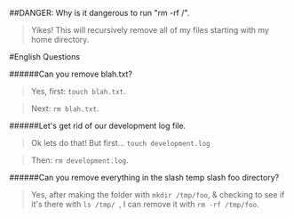 ##DANGER: Why is it dangerous to run "rm -rf /".

>Yikes! This will recursively remove all of my files starting with my home directory.

#English Questions

######Can you remove blah.txt?

>Yes, first: `touch blah.txt`.

>Next: `rm blah.txt`.

######Let's get rid of our development log file.

>Ok lets do that! But first... `touch development.log`

>Then: `rm development.log`.

######Can you remove everything in the slash temp slash foo directory?

> Yes, after making the folder with `mkdir /tmp/foo`, & checking to see if it's there with `ls /tmp/ `, I
 can remove it with `rm -rf /tmp/foo`.
 
 

